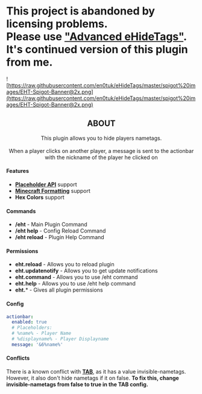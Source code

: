 <h1>This project is abandoned by licensing problems.
<br>
Please use <a href="https://modrinth.com/plugin/eht">"Advanced eHideTags"</a>.
<br>
It's continued version of this plugin from me.</h1>

![https://raw.githubusercontent.com/en0tuk/eHideTags/master/spigot%20images/EHT-Spigot-Banner@2x.png](https://raw.githubusercontent.com/en0tuk/eHideTags/master/spigot%20images/EHT-Spigot-Banner@2x.png)

## <center>**ABOUT**</center>
<center>This plugin allows you to hide players nametags.
<br>
<br>
When a player clicks on another player, a message is sent to the actionbar with the nickname of the player he clicked on </center>


#### **Features**

- [**Placeholder API**]('https://www.spigotmc.org/resources/placeholderapi.6245/') support
- [**Minecraft Formatting**]('https://www.digminecraft.com/lists/color_list_pc.php') support
- **Hex Colors** support

#### **Commands**

- **/eht** - Main Plugin Command
- **/eht help** - Config Reload Command
- **/eht reload** - Plugin Help Command

#### **Permissions**

- **eht.reload** - Allows you to reload plugin 
- **eht.updatenotify** - Allows you to get update notifications
- **eht.command** - Allows you to use /eht command
- **eht.help** - Allows you to use /eht help command
- **eht.*** - Gives all plugin permissions

#### Config
```yaml
actionbar:
  enabled: true
  # Placeholders:
  # %name% - Player Name
  # %displayname% - Player Displayname
  message: '&6%name%'
```

#### **Conflicts**

There is a known conflict with [**TAB**](https://modrinth.com/plugin/tab-was-taken), as it has a value invisible-nametags. However, it also don't hide nametags if it on false. **To fix this, change invisible-nametags from false to true in the TAB config.**

